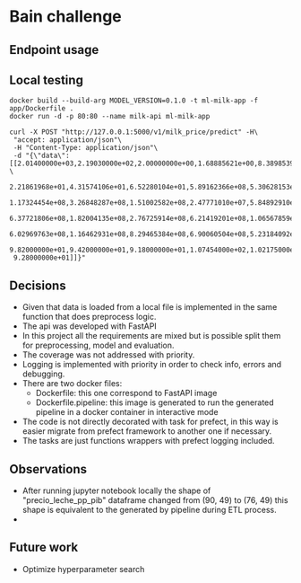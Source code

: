 # Bain challenge


## Endpoint usage

## Local testing
```
docker build --build-arg MODEL_VERSION=0.1.0 -t ml-milk-app -f app/Dockerfile .
docker run -d -p 80:80 --name milk-api ml-milk-app
```
```
curl -X POST "http://127.0.0.1:5000/v1/milk_price/predict" -H\
 "accept: application/json"\
 -H "Content-Type: application/json"\
 -d "{\"data\":[[2.01400000e+03,2.19030000e+02,2.00000000e+00,1.68885621e+00,8.38985390e+00,1.78030705e+01,7.29517830e+00,3.01593178e+00, \
 2.21861968e+01,4.31574106e+01,6.52280104e+01,5.89162366e+08,5.30628153e+08,1.18979099e+08,1.07686125e+08,1.12929737e+08,\
 1.17324454e+08,3.26848287e+08,1.51002582e+08,2.47771010e+07,5.84892910e+07,9.85263519e+08,9.87746023e+08,1.69050011e+08,\
 6.37721806e+08,1.82004135e+08,2.76725914e+08,6.21419201e+08,1.06567859e+08,2.15199970e+07,5.30525285e+08,3.29424874e+08,\
 6.02969763e+08,1.16462931e+08,8.29465384e+08,6.90060504e+08,5.23184092e+08,9.85454361e+08,1.07497828e+08,9.35000000e+01,\
 9.82000000e+01,9.42000000e+01,9.18000000e+01,1.07454000e+02,1.02175000e+02,8.88000000e+01,9.37100000e+01,9.34000000e+01,\
 9.28000000e+01]]}"
```
## Decisions

- Given that data is loaded from a local file is implemented in the same function that does preprocess logic.
- The api was developed with FastAPI
- In this project all the requirements are mixed but is possible split them for preprocessing, model and evaluation.
- The coverage was not addressed with priority.
- Logging is implemented with priority in order to check info, errors and debugging.
- There are two docker files:
  - Dockerfile: this one correspond to FastAPI image
  - Dockerfile.pipeline: this image is generated to run the generated pipeline in a docker container in interactive mode
- The code is not directly decorated with task for prefect, in this way is easier migrate from prefect framework to another one if necessary. 
- The tasks are just functions wrappers with prefect logging included. 

## Observations

- After running jupyter notebook locally the shape of "precio_leche_pp_pib" dataframe changed from (90, 49) to (76, 49) this shape is equivalent to the generated by pipeline during ETL process.
- 

## Future work

- Optimize hyperparameter search